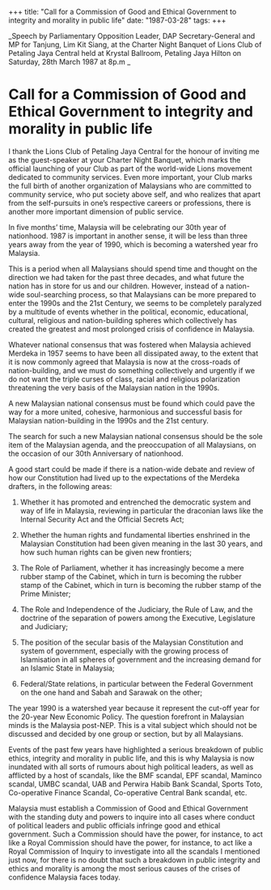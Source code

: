 +++ 
title: "Call for a Commission of Good and Ethical Government to integrity and morality in public life"
date: "1987-03-28"
tags:
+++

_Speech by Parliamentary Opposition Leader, DAP Secretary-General and MP for Tanjung, Lim Kit Siang, at the Charter Night Banquet of Lions Club of Petaling Jaya Central held at Krystal Ballroom, Petaling Jaya Hilton on Saturday, 28th March 1987 at 8p.m     _                    				   	  

# Call for a Commission of Good and Ethical Government to integrity and morality in public life	

I thank the Lions Club of Petaling Jaya Central for the honour of inviting me as the guest-speaker at your Charter Night Banquet, which marks the official launching of your Club as part of the world-wide Lions movement dedicated to community services. Even more important, your Club marks the full birth of another organization of Malaysians who are committed to community service, who put society above self, and who realizes that apart from the self-pursuits in one’s respective careers or professions, there is another more important dimension of public service.</u>

In five months’ time, Malaysia will be celebrating our 30th year of nationhood. 1987 is important in another sense, it will be less than three years away from the year of 1990, which is becoming a watershed year fro Malaysia.

This is a period when all Malaysians should spend time and thought on the direction we had taken for the past three decades, and what future the nation has in store for us and our children. However, instead of a nation-wide soul-searching process, so that Malaysians can be more prepared to enter the 1990s and the 21st Century, we seems to be completely paralyzed by a multitude of events whether in the political, economic, educational, cultural, religious and nation-building spheres which collectively has created the greatest and most prolonged crisis of confidence in Malaysia.

Whatever national consensus that was fostered when Malaysia achieved Merdeka in 1957 seems to have been all dissipated away, to the extent that it is now commonly agreed that Malaysia is now at the cross-roads of nation-building, and we must do something collectively and urgently if we do not want the triple curses of class, racial and religious polarization threatening the very basis of the Malaysian nation in the 1990s.

A new Malaysian national consensus must be found which could pave the way for a more united, cohesive, harmonious and successful basis for Malaysian nation-building in the 1990s and the 21st century.

The search for such a new Malaysian national consensus should be the sole item of the Malaysian agenda, and the preoccupation of all Malaysians, on the occasion of our 30th Anniversary of nationhood.

A good start could be made if there is a nation-wide debate and review of how our Constitution had lived up to the expectations of the Merdeka drafters, in the following areas:

1. Whether it has promoted and entrenched the democratic system and way of life in Malaysia, reviewing in particular the draconian laws like the Internal Security Act and the Official Secrets Act;

2. Whether the human rights and fundamental liberties enshrined in the Malaysian Constitution had been given meaning in the last 30 years, and how such human rights can be given new frontiers;

3. The Role of Parliament, whether it has increasingly become a mere rubber stamp of the Cabinet, which in turn is becoming the rubber stamp of the Cabinet, which in turn is becoming the rubber stamp of the Prime Minister;

4. The Role and Independence of the Judiciary, the Rule of Law, and the doctrine of the separation of powers among the Executive, Legislature and Judiciary;

5. The position of the secular basis of the Malaysian Constitution and system of government, especially with the growing process of Islamisation in all spheres of government and the increasing demand for an Islamic State in Malaysia;

6. Federal/State relations, in particular between the Federal Government on the one hand and Sabah and Sarawak on the other;

The year 1990 is a watershed year because it represent the cut-off year for the 20-year New Economic Policy. The question forefront in Malaysian minds is the Malaysia post-NEP. This is a vital subject which should not be discussed and decided by one group or section, but by all Malaysians.

Events of the past few years have highlighted a serious breakdown of public ethics, integrity and morality in public life, and this is why Malaysia is now inundated with all sorts of rumours about high political leaders, as well as afflicted by a host of scandals, like the BMF scandal, EPF scandal, Maminco scandal, UMBC scandal, UAB and Perwira Habib Bank Scandal, Sports Toto, Co-operative Finance Scandal, Co-operative Central Bank scandal, etc.

Malaysia must establish a Commission of Good and Ethical Government with the standing duty and powers to inquire into all cases where conduct of political leaders and public officials infringe good and ethical government. Such a Commission should have the power, for instance, to act like a Royal Commission should have the power, for instance, to act like a Royal Commission of Inquiry to investigate into all the scandals I mentioned just now, for there is no doubt that such a breakdown in public integrity and ethics and morality is among the most serious causes of the crises of confidence Malaysia faces today.
 
